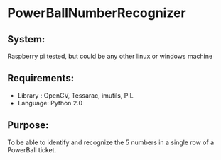 # PowerBallNumberRecognizer 


## System:
 Raspberry pi tested,  but could be any other linux or windows machine  

## Requirements: 
* Library : OpenCV, Tessarac, imutils,  PIL 
* Language: Python 2.0 

## Purpose:
 To be able to identify and recognize the 5 numbers in a single row of a PowerBall ticket. 



